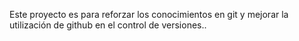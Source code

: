 Este proyecto es para reforzar los conocimientos en git y mejorar la utilización de github en el control de versiones..
